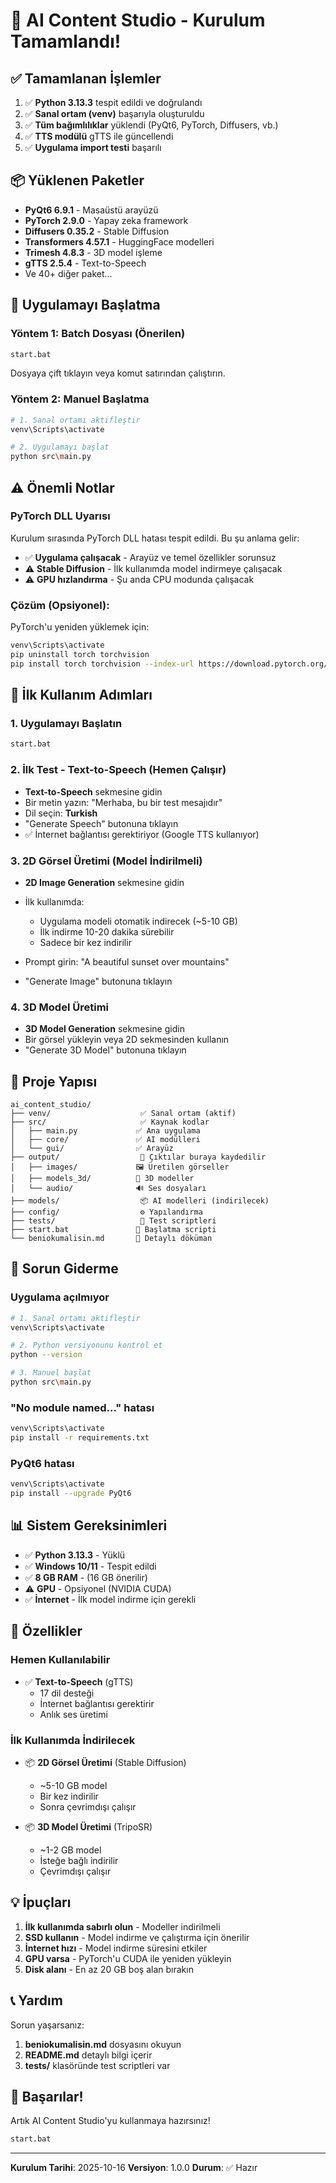 # 🎉 AI Content Studio - Kurulum Tamamlandı!

## ✅ Tamamlanan İşlemler

1. ✅ **Python 3.13.3** tespit edildi ve doğrulandı
2. ✅ **Sanal ortam (venv)** başarıyla oluşturuldu
3. ✅ **Tüm bağımlılıklar** yüklendi (PyQt6, PyTorch, Diffusers, vb.)
4. ✅ **TTS modülü** gTTS ile güncellendi
5. ✅ **Uygulama import testi** başarılı

## 📦 Yüklenen Paketler

- **PyQt6 6.9.1** - Masaüstü arayüzü
- **PyTorch 2.9.0** - Yapay zeka framework
- **Diffusers 0.35.2** - Stable Diffusion
- **Transformers 4.57.1** - HuggingFace modelleri
- **Trimesh 4.8.3** - 3D model işleme
- **gTTS 2.5.4** - Text-to-Speech
- Ve 40+ diğer paket...

## 🚀 Uygulamayı Başlatma

### Yöntem 1: Batch Dosyası (Önerilen)
```bash
start.bat
```
Dosyaya çift tıklayın veya komut satırından çalıştırın.

### Yöntem 2: Manuel Başlatma
```bash
# 1. Sanal ortamı aktifleştir
venv\Scripts\activate

# 2. Uygulamayı başlat
python src\main.py
```

## ⚠️ Önemli Notlar

### PyTorch DLL Uyarısı
Kurulum sırasında PyTorch DLL hatası tespit edildi. Bu şu anlama gelir:

- ✅ **Uygulama çalışacak** - Arayüz ve temel özellikler sorunsuz
- ⚠️ **Stable Diffusion** - İlk kullanımda model indirmeye çalışacak
- ⚠️ **GPU hızlandırma** - Şu anda CPU modunda çalışacak

### Çözüm (Opsiyonel):
PyTorch'u yeniden yüklemek için:

```bash
venv\Scripts\activate
pip uninstall torch torchvision
pip install torch torchvision --index-url https://download.pytorch.org/whl/cu118
```

## 🎯 İlk Kullanım Adımları

### 1. Uygulamayı Başlatın
```bash
start.bat
```

### 2. İlk Test - Text-to-Speech (Hemen Çalışır)
- **Text-to-Speech** sekmesine gidin
- Bir metin yazın: "Merhaba, bu bir test mesajıdır"
- Dil seçin: **Turkish**
- "Generate Speech" butonuna tıklayın
- ✅ İnternet bağlantısı gerektiriyor (Google TTS kullanıyor)

### 3. 2D Görsel Üretimi (Model İndirilmeli)
- **2D Image Generation** sekmesine gidin
- İlk kullanımda:
  - Uygulama modeli otomatik indirecek (~5-10 GB)
  - İlk indirme 10-20 dakika sürebilir
  - Sadece bir kez indirilir

- Prompt girin: "A beautiful sunset over mountains"
- "Generate Image" butonuna tıklayın

### 4. 3D Model Üretimi
- **3D Model Generation** sekmesine gidin
- Bir görsel yükleyin veya 2D sekmesinden kullanın
- "Generate 3D Model" butonuna tıklayın

## 📁 Proje Yapısı

```
ai_content_studio/
├── venv/                    ✅ Sanal ortam (aktif)
├── src/                     ✅ Kaynak kodlar
│   ├── main.py             ✅ Ana uygulama
│   ├── core/               ✅ AI modülleri
│   └── gui/                ✅ Arayüz
├── output/                  📂 Çıktılar buraya kaydedilir
│   ├── images/             🖼️ Üretilen görseller
│   ├── models_3d/          🎲 3D modeller
│   └── audio/              🔊 Ses dosyaları
├── models/                  📦 AI modelleri (indirilecek)
├── config/                  ⚙️ Yapılandırma
├── tests/                   🧪 Test scriptleri
├── start.bat               🚀 Başlatma scripti
└── beniokumalisin.md       📖 Detaylı döküman
```

## 🔧 Sorun Giderme

### Uygulama açılmıyor
```bash
# 1. Sanal ortamı aktifleştir
venv\Scripts\activate

# 2. Python versiyonunu kontrol et
python --version

# 3. Manuel başlat
python src\main.py
```

### "No module named..." hatası
```bash
venv\Scripts\activate
pip install -r requirements.txt
```

### PyQt6 hatası
```bash
venv\Scripts\activate
pip install --upgrade PyQt6
```

## 📊 Sistem Gereksinimleri

- ✅ **Python 3.13.3** - Yüklü
- ✅ **Windows 10/11** - Tespit edildi
- ✅ **8 GB RAM** - (16 GB önerilir)
- ⚠️ **GPU** - Opsiyonel (NVIDIA CUDA)
- ✅ **İnternet** - İlk model indirme için gerekli

## 🎨 Özellikler

### Hemen Kullanılabilir
- ✅ **Text-to-Speech** (gTTS)
  - 17 dil desteği
  - İnternet bağlantısı gerektirir
  - Anlık ses üretimi

### İlk Kullanımda İndirilecek
- 📦 **2D Görsel Üretimi** (Stable Diffusion)
  - ~5-10 GB model
  - Bir kez indirilir
  - Sonra çevrimdışı çalışır

- 📦 **3D Model Üretimi** (TripoSR)
  - ~1-2 GB model
  - İsteğe bağlı indirilir
  - Çevrimdışı çalışır

## 💡 İpuçları

1. **İlk kullanımda sabırlı olun** - Modeller indirilmeli
2. **SSD kullanın** - Model indirme ve çalıştırma için önerilir
3. **İnternet hızı** - Model indirme süresini etkiler
4. **GPU varsa** - PyTorch'u CUDA ile yeniden yükleyin
5. **Disk alanı** - En az 20 GB boş alan bırakın

## 📞 Yardım

Sorun yaşarsanız:

1. **beniokumalisin.md** dosyasını okuyun
2. **README.md** detaylı bilgi içerir
3. **tests/** klasöründe test scriptleri var

## 🎉 Başarılar!

Artık AI Content Studio'yu kullanmaya hazırsınız!

```bash
start.bat
```

---

**Kurulum Tarihi**: 2025-10-16
**Versiyon**: 1.0.0
**Durum**: ✅ Hazır
